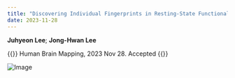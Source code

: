 ```yaml
---
title: "Discovering Individual Fingerprints in Resting-State Functional Connectivity using Deep Neural Networks"
date: 2023-11-28
---
```


**Juhyeon Lee**; **Jong-Hwan Lee**

{{<format bright-green>}}
Human Brain Mapping, 2023 Nov 28. Accepted
{{</format>}}

![Image](//bspl.korea.ac.kr/Board/Lab_News/2023/2023_Lee_and_Lee_HBM.tif)

<!--
[[PubMed](https://pubmed.ncbi.nlm.nih.gov/36637109/) /
[Journal Home](https://onlinelibrary.wiley.com/doi/10.1002/hbm.26561)/
[Google Scholar](https://scholar.google.com/scholar?hl=en&as_sdt=0%2C5&q=Neural+representations+of+the+perception+of+handwritten+digits+and+visual+objects+from+a+convolutional+neural+network+compared+to+humans&btnG=)]
-->
